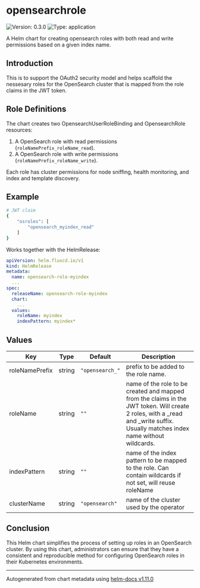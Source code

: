 # opensearchrole

![Version: 0.3.0](https://img.shields.io/badge/Version-0.3.0-informational?style=flat-square) ![Type: application](https://img.shields.io/badge/Type-application-informational?style=flat-square)

A Helm chart for creating opensearch roles with both read and write permissions based on a given index name.

## Introduction

This is to support the OAuth2 security model and helps scaffold the nessesary roles for the OpenSearch cluster that is mapped from the role claims in the JWT token.

## Role Definitions

The chart creates two OpensearchUserRoleBinding and OpensearchRole resources:

1. A OpenSearch role with read permissions (`roleNamePrefix_roleName_read`).
2. A OpenSearch role with write permissions (`roleNamePrefix_roleName_write`).

Each role has cluster permissions for node sniffing, health monitoring, and index and template discovery.

## Example

```sh
# JWT claim
{
    "osroles": [
        "opensearch_myindex_read"
    ]
}
```

Works together with the HelmRelease:

```yaml
apiVersion: helm.fluxcd.io/v1
kind: HelmRelease
metadata:
  name: opensearch-role-myindex
  ...
spec:
  releaseName: opensearch-role-myindex
  chart:
    ...
  values:
    roleName: myindex
    indexPattern: myindex*

```

## Values

| Key | Type | Default | Description |
|-----|------|---------|-------------|
| roleNamePrefix | string | `"opensearch_"` | prefix to be added to the role name. |
| roleName | string | `""` | name of the role to be created and mapped from the claims in the JWT token. Will create 2 roles, with a _read and _write suffix. Usually matches index name without wildcards. |
| indexPattern | string | `""` | name of the index pattern to be mapped to the role. Can contain wildcards if not set, will reuse roleName |
| clusterName | string | `"opensearch"` | name of the cluster used by the operator |

## Conclusion

This Helm chart simplifies the process of setting up roles in an OpenSearch cluster. By using this chart, administrators can ensure that they have a consistent and reproducible method for configuring OpenSearch roles in their Kubernetes environments.

----------------------------------------------
Autogenerated from chart metadata using [helm-docs v1.11.0](https://github.com/norwoodj/helm-docs/releases/v1.11.0)
